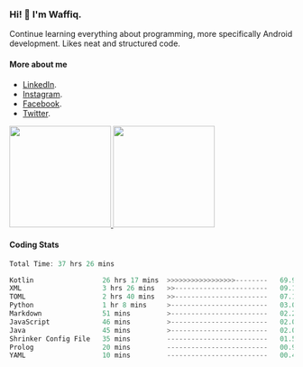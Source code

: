 ### Hi! 👋 I'm Waffiq.

Continue learning everything about programming, more specifically Android development. Likes neat and structured code.

#### More about me 
- [LinkedIn](https://www.linkedin.com/in/waffiqaziz/).
- [Instagram](https://www.instagram.com/waffiqaziz/).
- [Facebook](https://web.facebook.com/WaffiqAziz/).
- [Twitter](https://twitter.com/AzizWaffiq).

<p align="left">
<a href="https://github.com/waffiqaziz">
  <img height="180em" src="https://github-readme-stats-eight-theta.vercel.app/api?username=waffiqaziz&show_icons=true&theme=algolia&include_all_commits=true&count_private=true"/>
  <img height="180em" src="https://github-readme-stats-eight-theta.vercel.app/api/top-langs/?username=waffiqaziz&layout=compact&langs_count=8&theme=algolia"/>
</a>
</p>

#### Coding Stats
<!--START_SECTION:waka-->

```rust
Total Time: 37 hrs 26 mins

Kotlin                 26 hrs 17 mins  >>>>>>>>>>>>>>>>>--------   69.90 %
XML                    3 hrs 26 mins   >>-----------------------   09.14 %
TOML                   2 hrs 40 mins   >>-----------------------   07.14 %
Python                 1 hr 8 mins     >------------------------   03.05 %
Markdown               51 mins         >------------------------   02.27 %
JavaScript             46 mins         >------------------------   02.07 %
Java                   45 mins         >------------------------   02.00 %
Shrinker Config File   35 mins         -------------------------   01.58 %
Prolog                 20 mins         -------------------------   00.92 %
YAML                   10 mins         -------------------------   00.45 %
```

<!--END_SECTION:waka-->
